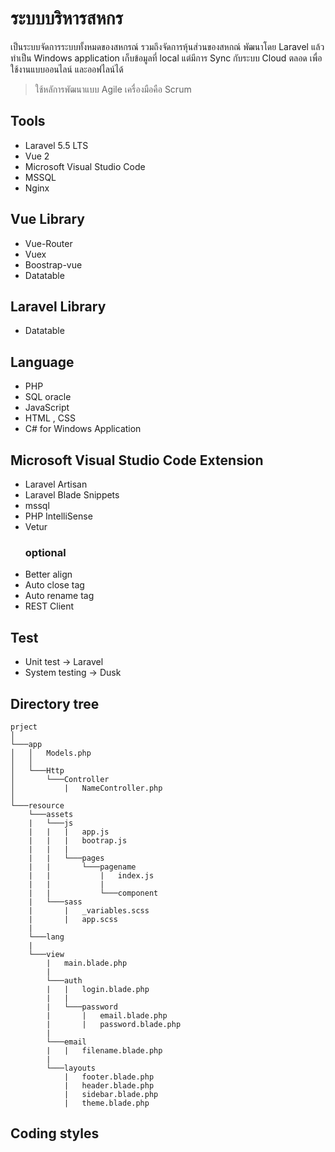 # ระบบบริหารสหกร
เป็นระบบจัดการระบบทั้งหมดของสหกรณ์ รวมถึงจัดการหุ้นส่วนของสหกณ์ พัฒนาโดย Laravel แล้วทำเป็น Windows application เก็บข้อมูลที่ local แต่มีการ Sync กับระบบ Cloud ตลอด เพื่อใช้งานแบบออนไลน์ และออฟไลน์ได้
> ใช้หลัการพัฒนาแบบ Agile เครื่องมือคือ Scrum

## Tools
- Laravel 5.5 LTS
- Vue 2
- Microsoft Visual Studio Code
- MSSQL
- Nginx

## Vue Library
- Vue-Router
- Vuex
- Boostrap-vue
- Datatable

## Laravel Library
- Datatable

## Language
- PHP
- SQL oracle
- JavaScript
- HTML , CSS
- C# for Windows Application
 
## Microsoft Visual Studio Code Extension
- Laravel Artisan
- Laravel Blade Snippets
- mssql
- PHP IntelliSense
- Vetur
  ### optional
- Better align
- Auto close tag
- Auto rename tag
- REST Client

## Test
- Unit test -> Laravel
- System testing -> Dusk

## Directory tree
```
prject   
│
└───app
│   │   Models.php
│   │
│   └───Http
│       └───Controller
│           |   NameController.php
│   
└───resource
    └───assets
    |   └───js
    |   |   |   app.js
    |   |   |   bootrap.js
    |   |   |
    |   |   └───pages
    |   |       └───pagename
    |   |           |   index.js
    |   |           |
    |   |           └───component
    |   └───sass
    |       |   _variables.scss
    |       |   app.scss
    |
    └───lang
    |
    └───view
        |   main.blade.php
        |
        └───auth
        |   |   login.blade.php
        |   |
        |   └───password
        |       |   email.blade.php
        |       |   password.blade.php
        |
        └───email
        |   |   filename.blade.php
        |
        └───layouts
            |   footer.blade.php
            |   header.blade.php
            |   sidebar.blade.php
            |   theme.blade.php
```

## Coding styles
